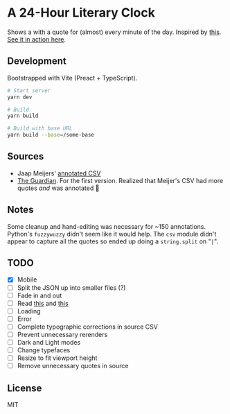 # A 24-Hour Literary Clock

Shows a with a quote for (almost) every minute of the day. Inspired by [this](https://www.instructables.com/id/Literary-Clock-Made-From-E-reader/). [See it in action here](https://public.nikhil.io/literary-clock/index.html).

## Development

Bootstrapped with Vite (Preact + TypeScript).

```bash
# Start server
yarn dev

# Build
yarn build

# Build with base URL
yarn build --base=/some-base
```

## Sources

* Jaap Meijers' [annotated CSV](https://www.instructables.com/id/Literary-Clock-Made-From-E-reader/)
* [The Guardian](https://www.theguardian.com/books/table/2011/apr/21/literary-clock). For the first version. Realized that Meijer's CSV had more quotes _and_ was annotated 🤘

## Notes

Some cleanup and hand-editing was necessary for ~150 annotations. Python's `fuzzywuzzy` didn't seem like it would help. The `csv` module didn't appear to capture all the quotes so ended up doing a `string.split` on "`|`".

## TODO

* [x] Mobile
* [ ] Split the JSON up into smaller files (?)
* [ ] Fade in and out
* [ ] Read [this](https://johnresig.com/blog/how-javascript-timers-work/) and [this](http://www.geekabyte.io/2014/01/javascript-effect-of-setting-settimeout.html)
* [ ] Loading
* [ ] Error
* [ ] Complete typographic corrections in source CSV
* [ ] Prevent unnecessary rerenders
* [ ] Dark and Light modes
* [ ] Change typefaces
* [ ] Resize to fit viewport height
* [ ] Remove unnecessary quotes in source

## License

MIT

